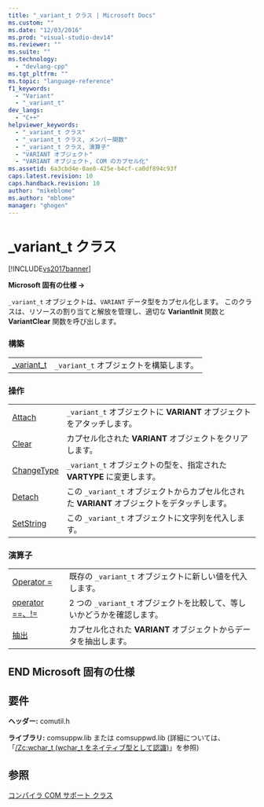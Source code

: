 ```yaml
---
title: "_variant_t クラス | Microsoft Docs"
ms.custom: ""
ms.date: "12/03/2016"
ms.prod: "visual-studio-dev14"
ms.reviewer: ""
ms.suite: ""
ms.technology: 
  - "devlang-cpp"
ms.tgt_pltfrm: ""
ms.topic: "language-reference"
f1_keywords: 
  - "Variant"
  - "_variant_t"
dev_langs: 
  - "C++"
helpviewer_keywords: 
  - "_variant_t クラス"
  - "_variant_t クラス, メンバー関数"
  - "_variant_t クラス, 演算子"
  - "VARIANT オブジェクト"
  - "VARIANT オブジェクト, COM のカプセル化"
ms.assetid: 6a3cbd4e-0ae8-425e-b4cf-ca0df894c93f
caps.latest.revision: 10
caps.handback.revision: 10
author: "mikeblome"
ms.author: "mblome"
manager: "ghogen"
---
```

# _variant_t クラス
[!INCLUDE[vs2017banner](../assembler/inline/includes/vs2017banner.md)]

**Microsoft 固有の仕様 →**  
  
 `_variant_t` オブジェクトは、`VARIANT` データ型をカプセル化します。  このクラスは、リソースの割り当てと解放を管理し、適切な **VariantInit** 関数と **VariantClear** 関数を呼び出します。  
  
### 構築  
  
|||  
|-|-|  
|[\_variant\_t](../Topic/_variant_t::_variant_t.md)|`_variant_t` オブジェクトを構築します。|  
  
### 操作  
  
|||  
|-|-|  
|[Attach](../cpp/variant-t-attach.md)|`_variant_t` オブジェクトに **VARIANT** オブジェクトをアタッチします。|  
|[Clear](../cpp/variant-t-clear.md)|カプセル化された **VARIANT** オブジェクトをクリアします。|  
|[ChangeType](../Topic/_variant_t::ChangeType.md)|`_variant_t` オブジェクトの型を、指定された **VARTYPE** に変更します。|  
|[Detach](../cpp/variant-t-detach.md)|この `_variant_t` オブジェクトからカプセル化された **VARIANT** オブジェクトをデタッチします。|  
|[SetString](../cpp/variant-t-setstring.md)|この `_variant_t` オブジェクトに文字列を代入します。|  
  
### 演算子  
  
|||  
|-|-|  
|[Operator \=](../cpp/variant-t-operator-equal.md)|既存の `_variant_t` オブジェクトに新しい値を代入します。|  
|[operator \=\=、\!\=](../cpp/variant-t-relational-operators.md)|2 つの `_variant_t` オブジェクトを比較して、等しいかどうかを確認します。|  
|[抽出](../cpp/variant-t-extractors.md)|カプセル化された **VARIANT** オブジェクトからデータを抽出します。|  
  
## END Microsoft 固有の仕様  
  
## 要件  
 **ヘッダー:** comutil.h  
  
 **ライブラリ:** comsuppw.lib または comsuppwd.lib \(詳細については、「[\/Zc:wchar\_t \(wchar\_t をネイティブ型として認識\)](../build/reference/zc-wchar-t-wchar-t-is-native-type.md)」を参照\)  
  
## 参照  
 [コンパイラ COM サポート クラス](../cpp/compiler-com-support-classes.md)